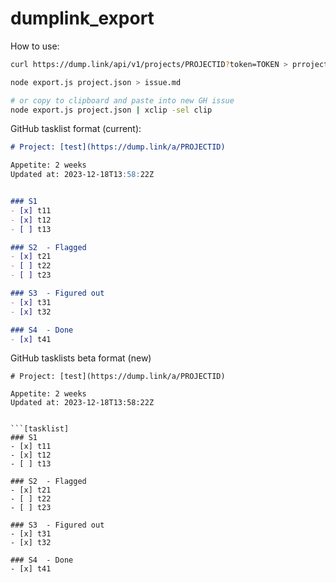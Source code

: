 # dumplink_export

How to use:

```bash
curl https://dump.link/api/v1/projects/PROJECTID?token=TOKEN > prroject.json

node export.js project.json > issue.md

# or copy to clipboard and paste into new GH issue
node export.js project.json | xclip -sel clip
```

GitHub tasklist format (current):

```markdown
# Project: [test](https://dump.link/a/PROJECTID)

Appetite: 2 weeks
Updated at: 2023-12-18T13:58:22Z


### S1 
- [x] t11
- [x] t12
- [ ] t13

### S2  - Flagged
- [x] t21
- [ ] t22
- [ ] t23

### S3  - Figured out
- [x] t31
- [x] t32

### S4  - Done
- [x] t41
```


GitHub tasklists beta format (new)

```text
# Project: [test](https://dump.link/a/PROJECTID)

Appetite: 2 weeks
Updated at: 2023-12-18T13:58:22Z


```[tasklist]
### S1 
- [x] t11
- [x] t12
- [ ] t13
```

```[tasklist]
### S2  - Flagged
- [x] t21
- [ ] t22
- [ ] t23
```

```[tasklist]
### S3  - Figured out
- [x] t31
- [x] t32
```

```[tasklist]
### S4  - Done
- [x] t41
```

```

